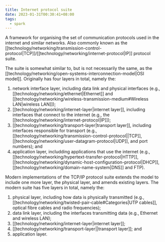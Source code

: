 ```yaml
---
title: Internet protocol suite
date: 2023-01-31T00:30:41+08:00
tags:
  - spark
---
```


A framework for organising the set of communication protocols used in the internet and similar networks. Also commonly known as the [[technology/networking/transmission-control-protocol|TCP]]/[[technology/networking/internet-protocol|IP]] protocol suite.

The suite is somewhat similar to, but is not necessarily the same, as the [[technology/networking/open-systems-interconnection-model|OSI model]]. Originally has four layers in total, namely the:
1. network interface layer, including data link and physical interfaces (e.g., [[technology/networking/ethernet|Ethernet]] and [[technology/networking/wireless-transmission-medium#Wireless LAN|wireless LAN]]);
2. [[technology/networking/internet-layer|internet layer]], including interfaces that connect to the internet (e.g., the [[technology/networking/internet-protocol|IP]]);
3. [[technology/networking/transport-layer|transport layer]], including interfaces responsible for transport (e.g., [[technology/networking/transmission-control-protocol||TCP]], [[technology/networking/user-datagram-protocol|UDP]], and port numbers); and
4. application layer, includding applications that use the internet (e.g., [[technology/networking/hypertext-transfer-protocol|HTTP]], [[technology/networking/dynamic-host-configuration-protocol|DHCP]], [[technology/networking/domain-name-system|DNS]] and FTP).

Modern implementations of the TCP/IP protocol suite extends the model to include one more layer, the physical layer, and amends existing layers. The modern suite has five layers in total, namely the:
1. physical layer, including how data is physically transmitted (e.g., [[technology/networking/twisted-pair-cable#Categories|UTP cables]], optical fibre cables and radio frequencies);
2. data link layer, including the interfaces transmitting data (e.g., Ethernet and wireless LAN);
3. [[technology/networking/internet-layer|internet layer]];
4. [[technology/networking/transport-layer||transport layer]]; and
5. application layer.